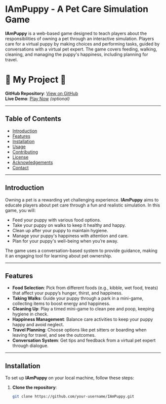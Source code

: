 # IAmPuppy - A Pet Care Simulation Game

**IAmPuppy** is a web-based game designed to teach players about the responsibilities of owning a pet through an interactive simulation. Players care for a virtual puppy by making choices and performing tasks, guided by conversations with a virtual pet expert. The game covers feeding, walking, cleaning, and managing the puppy's happiness, including planning for travel.

# 🌟 My Project 🌟

**GitHub Repository**: [View on GitHub](https://github.com/mrfeixiang/iampuppy)  
**Live Demo**: [Play Now](https://mrfeixiang.github.io/yiampuppy) *(optional)*

---

## Table of Contents
- [Introduction](#introduction)
- [Features](#features)
- [Installation](#installation)
- [Usage](#usage)
- [Contributing](#contributing)
- [License](#license)
- [Acknowledgements](#acknowledgements)
- [Contact](#contact)

---

## Introduction
Owning a pet is a rewarding yet challenging experience. **IAmPuppy** aims to educate players about pet care through a fun and realistic simulation. In this game, you will:
- Feed your puppy with various food options.
- Take your puppy on walks to keep it healthy and happy.
- Clean up after your puppy to maintain hygiene.
- Manage your puppy's happiness with attention and care.
- Plan for your puppy's well-being when you’re away.

The game uses a conversation-based system to provide guidance, making it an engaging tool for learning about pet ownership.

---

## Features
- **Food Selection**: Pick from different foods (e.g., kibble, wet food, treats) that affect your puppy’s hunger, thirst, and happiness.
- **Taking Walks**: Guide your puppy through a park in a mini-game, collecting items to boost energy and happiness.
- **Cleaning Up**: Play a timed mini-game to clean pee and poop, keeping hygiene in check.
- **Happiness Management**: Balance care activities to keep your puppy happy and avoid neglect.
- **Travel Planning**: Choose options like pet sitters or boarding when leaving for travel, and see the outcomes.
- **Conversation System**: Get tips and feedback from a virtual pet expert through dialogue.

---

## Installation
To set up **IAmPuppy** on your local machine, follow these steps:

1. **Clone the repository**:
   ```bash
   git clone https://github.com/your-username/IAmPuppy.git
